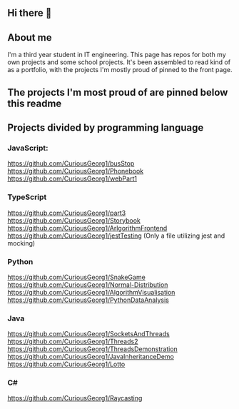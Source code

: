 ## Hi there 👋

## About me

I'm a third year student in IT engineering. This page has repos for both my own projects and some school projects. It's been assembled to read kind of as a portfolio, with the projects I'm mostly proud of pinned to the front page.

## The projects I'm most proud of are pinned below this readme

## Projects divided by programming language

### JavaScript:

https://github.com/CuriousGeorg1/busStop  
https://github.com/CuriousGeorg1/Phonebook  
https://github.com/CuriousGeorg1/webPart1  

### TypeScript

https://github.com/CuriousGeorg1/part3  
https://github.com/CuriousGeorg1/Storybook  
https://github.com/CuriousGeorg1/ArlgorithmFrontend  
https://github.com/CuriousGeorg1/jestTesting (Only a file utilizing jest and mocking)

### Python

https://github.com/CuriousGeorg1/SnakeGame  
https://github.com/CuriousGeorg1/Normal-Distribution  
https://github.com/CuriousGeorg1/AlgorithmVisualisation  
https://github.com/CuriousGeorg1/PythonDataAnalysis  

### Java

https://github.com/CuriousGeorg1/SocketsAndThreads  
https://github.com/CuriousGeorg1/Threads2  
https://github.com/CuriousGeorg1/ThreadsDemonstration  
https://github.com/CuriousGeorg1/JavaInheritanceDemo  
https://github.com/CuriousGeorg1/Lotto  

### C#

https://github.com/CuriousGeorg1/Raycasting  




<!--
**CuriousGeorg1/CuriousGeorg1** is a ✨ _special_ ✨ repository because its `README.md` (this file) appears on your GitHub profile.

Here are some ideas to get you started:

- 🔭 I’m currently working on ...
- 🌱 I’m currently learning ...
- 👯 I’m looking to collaborate on ...
- 🤔 I’m looking for help with ...
- 💬 Ask me about ...
- 📫 How to reach me: ...
- 😄 Pronouns: ...
- ⚡ Fun fact: ...
-->
